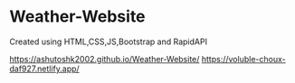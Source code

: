 # Weather-Website
Created using HTML,CSS,JS,Bootstrap and RapidAPI

https://ashutoshk2002.github.io/Weather-Website/
https://voluble-choux-daf927.netlify.app/
